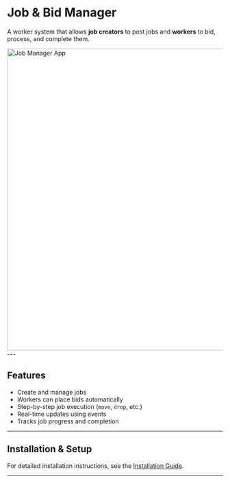 # Job & Bid Manager

A worker system that allows **job creators** to post jobs and **workers** to bid, process, and complete them.  

<img width="1602" height="705" alt="Job Manager App" src="https://github.com/user-attachments/assets/a211e8e0-29e1-4aaa-82e3-fc081c1d10b1" />
---


## Features
- Create and manage jobs
- Workers can place bids automatically
- Step-by-step job execution (`move`, `drop`, etc.)
- Real-time updates using events
- Tracks job progress and completion

---

## Installation & Setup

For detailed installation instructions, see the [Installation Guide](https://docs.google.com/document/d/1BB8MTydnFoa4F7QSWmI4gSv380Tp-FGBDmso8nPjOR8/edit?tab=t.0).

---


